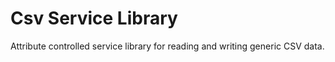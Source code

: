 # Csv Service Library
Attribute controlled service library for reading and writing generic CSV data.
